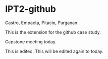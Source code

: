 
# IPT2-github
Castro, Empacta, Pitacio, Purganan

This is the extension for the github case study.

Capstone meeting today.


This is edited. This will be edited again to today.
